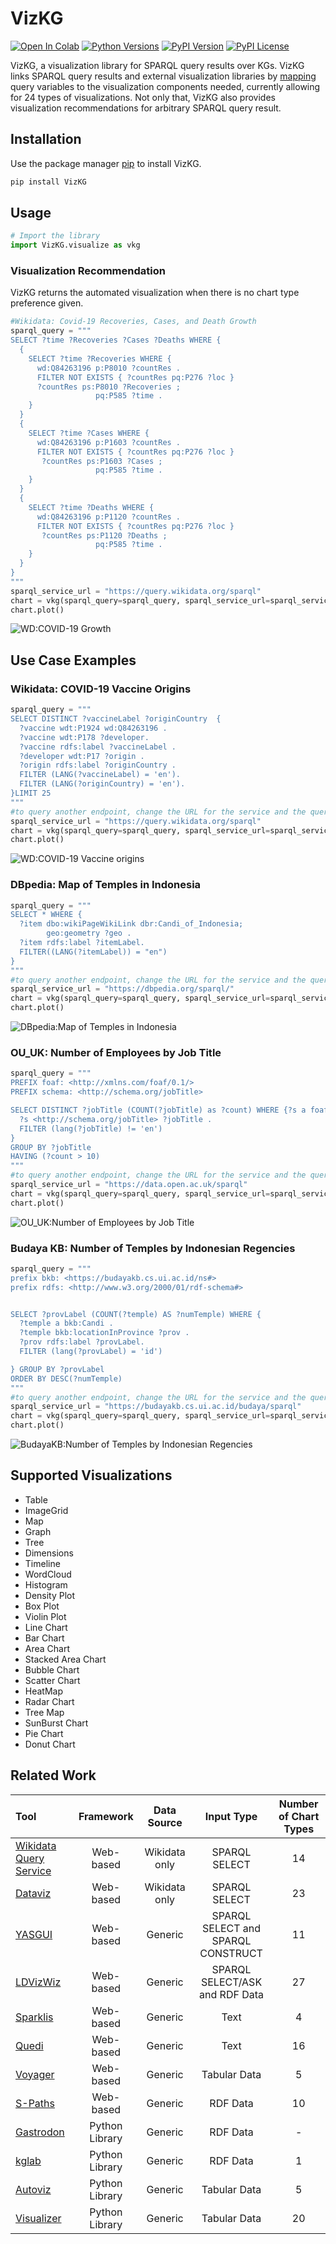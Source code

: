 # VizKG
[![Open In Colab](https://colab.research.google.com/assets/colab-badge.svg)](https://colab.research.google.com/drive/17caTzWK1-rPU44mYfn5v4YaEc7Y7eAZa?pli=1#scrollTo=gOM-o9o6twi4)
[![Python Versions](https://img.shields.io/pypi/pyversions/VizKG.svg)](https://pypi.org/project/VizKG)
[![PyPI Version](https://img.shields.io/pypi/v/VizKG.svg)](https://pypi.org/project/VizKG)
[![PyPI License](https://img.shields.io/pypi/l/VizKG.svg)](https://github.com/fadirra/vizkg/blob/main/LICENSE)

VizKG, a visualization library for SPARQL query results over KGs. VizKG links SPARQL query results and external visualization libraries by [mapping](https://bit.ly/VizKG-MappingRules) query variables to the visualization components needed, currently allowing for 24 types of visualizations. Not only that, VizKG also provides visualization recommendations for arbitrary SPARQL query result. 

## Installation
Use the package manager [pip](https://pip.pypa.io/en/stable/) to install VizKG.

```bash
pip install VizKG
```

## Usage

```python
# Import the library
import VizKG.visualize as vkg
```

### Visualization Recommendation 

VizKG returns the automated visualization when there is no chart type preference given.

```python
#Wikidata: Covid-19 Recoveries, Cases, and Death Growth
sparql_query = """
SELECT ?time ?Recoveries ?Cases ?Deaths WHERE {
  {
    SELECT ?time ?Recoveries WHERE {
      wd:Q84263196 p:P8010 ?countRes .
      FILTER NOT EXISTS { ?countRes pq:P276 ?loc }
      ?countRes ps:P8010 ?Recoveries ;
                   pq:P585 ?time .
    }
  } 
  {
    SELECT ?time ?Cases WHERE {
      wd:Q84263196 p:P1603 ?countRes .
      FILTER NOT EXISTS { ?countRes pq:P276 ?loc }
       ?countRes ps:P1603 ?Cases ;
                   pq:P585 ?time .
    }
  } 
  {
    SELECT ?time ?Deaths WHERE {
      wd:Q84263196 p:P1120 ?countRes .
      FILTER NOT EXISTS { ?countRes pq:P276 ?loc }
       ?countRes ps:P1120 ?Deaths ;
                   pq:P585 ?time .
    }
  }
}
"""
sparql_service_url = "https://query.wikidata.org/sparql"
chart = vkg(sparql_query=sparql_query, sparql_service_url=sparql_service_url)
chart.plot()
```
![WD:COVID-19 Growth](https://raw.githubusercontent.com/fadirra/vizkg/main/images/VizKG-Wikidata_%20Covid19%20Recoveries%2C%20Cases%2C%20and%20Death%20Growth.png)

## Use Case Examples

### Wikidata: COVID-19 Vaccine Origins
```python
sparql_query = """
SELECT DISTINCT ?vaccineLabel ?originCountry  {
  ?vaccine wdt:P1924 wd:Q84263196 .
  ?vaccine wdt:P178 ?developer.
  ?vaccine rdfs:label ?vaccineLabel .
  ?developer wdt:P17 ?origin . 
  ?origin rdfs:label ?originCountry .
  FILTER (LANG(?vaccineLabel) = 'en').
  FILTER (LANG(?originCountry) = 'en').
}LIMIT 25
"""
#to query another endpoint, change the URL for the service and the query
sparql_service_url = "https://query.wikidata.org/sparql"
chart = vkg(sparql_query=sparql_query, sparql_service_url=sparql_service_url, chart='sunburst')
chart.plot()
```
![WD:COVID-19 Vaccine origins](https://raw.githubusercontent.com/fadirra/vizkg/main/images/VizKG-Wikidata_COVID-19%20Vaccine's%20origin.png)


### DBpedia: Map of Temples in Indonesia
```python
sparql_query = """
SELECT * WHERE {
  ?item dbo:wikiPageWikiLink dbr:Candi_of_Indonesia;
        geo:geometry ?geo .
  ?item rdfs:label ?itemLabel.
  FILTER((LANG(?itemLabel)) = "en")
}
"""
#to query another endpoint, change the URL for the service and the query
sparql_service_url = "https://dbpedia.org/sparql/"
chart = vkg(sparql_query=sparql_query, sparql_service_url=sparql_service_url, chart='map')
chart.plot()
```
![DBpedia:Map of Temples in Indonesia](https://raw.githubusercontent.com/fadirra/vizkg/main/images/VizKG-DBpedia-Map%20of%20Temple%20in%20Indonesia.png)


### OU_UK: Number of Employees by Job Title
```python
sparql_query = """
PREFIX foaf: <http://xmlns.com/foaf/0.1/>
PREFIX schema: <http://schema.org/jobTitle>

SELECT DISTINCT ?jobTitle (COUNT(?jobTitle) as ?count) WHERE {?s a foaf:Person .
  ?s <http://schema.org/jobTitle> ?jobTitle .
  FILTER (lang(?jobTitle) != 'en')
}
GROUP BY ?jobTitle
HAVING (?count > 10)
"""
#to query another endpoint, change the URL for the service and the query
sparql_service_url = "https://data.open.ac.uk/sparql"
chart = vkg(sparql_query=sparql_query, sparql_service_url=sparql_service_url, chart='TreeMap')
chart.plot()
```
![OU_UK:Number of Employees by Job Title](https://raw.githubusercontent.com/fadirra/vizkg/main/images/VizKG-OU_OU%20Number%20of%20employees%20based%20on%20job%20title.png)


### Budaya KB: Number of Temples by Indonesian Regencies
```python
sparql_query = """
prefix bkb: <https://budayakb.cs.ui.ac.id/ns#>
prefix rdfs: <http://www.w3.org/2000/01/rdf-schema#>


SELECT ?provLabel (COUNT(?temple) AS ?numTemple) WHERE {
  ?temple a bkb:Candi .
  ?temple bkb:locationInProvince ?prov .
  ?prov rdfs:label ?provLabel.
  FILTER (lang(?provLabel) = 'id')

} GROUP BY ?provLabel
ORDER BY DESC(?numTemple)
"""
#to query another endpoint, change the URL for the service and the query
sparql_service_url = "https://budayakb.cs.ui.ac.id/budaya/sparql"
chart = vkg(sparql_query=sparql_query, sparql_service_url=sparql_service_url, chart='bubble')
chart.plot()
```
![BudayaKB:Number of Temples by Indonesian Regencies](https://raw.githubusercontent.com/fadirra/vizkg/main/images/VizKG-Budaya%20KB_Number%20of%20temple%20in%20Indonesia.png)

## Supported Visualizations
- Table             
- ImageGrid
- Map
- Graph
- Tree
- Dimensions
- Timeline
- WordCloud
- Histogram
- Density Plot
- Box Plot
- Violin Plot
- Line Chart
- Bar Chart
- Area Chart
- Stacked Area Chart
- Bubble Chart
- Scatter Chart
- HeatMap
- Radar Chart
- Tree Map
- SunBurst Chart
- Pie Chart
- Donut Chart

## Related Work

| Tool                                                                    | Framework      | Data Source      | Input Type                          | Number of Chart Types   |
| :---                                                                    |     :---:      |     :---:        |     :---:                           |     :---:     |
|[Wikidata Query Service](https://query.wikidata.org/)                    | Web-based      | Wikidata only    |  SPARQL SELECT                      | 14    |
|[Dataviz](https://dataviz.toolforge.org/)                                | Web-based      | Wikidata only    |  SPARQL SELECT                      | 23    |
|[YASGUI](https://yasgui.triply.cc/)                                      | Web-based      | Generic          |  SPARQL SELECT and SPARQL CONSTRUCT | 11    |
|[LDVizWiz](http://semantics.eurecom.fr/datalift/rdfViz/apps/)            | Web-based      | Generic          |  SPARQL SELECT/ASK and RDF Data     | 27    |
|[Sparklis](http://www.irisa.fr/LIS/ferre/sparklis/)                      | Web-based      | Generic          |  Text                               | 4    |
|[Quedi](https://link.springer.com/chapter/10.1007%2F978-3-030-59833-4_5) | Web-based      | Generic          |  Text                               | 16    |
|[Voyager](https://vega.github.io/voyager/)                               | Web-based      | Generic          |  Tabular Data                       | 5    |
|[S-Paths](http://s-paths.lri.fr/)                                        | Web-based      | Generic          |  RDF Data                           | 10    |
|[Gastrodon](https://github.com/paulhoule/gastrodon)                      | Python Library | Generic          |  RDF Data                           | -    |
|[kglab](https://github.com/DerwenAI/kglab)                               | Python Library | Generic          |  RDF Data                           | 1    |
|[Autoviz](https://pypi.org/project/autoviz/)                             | Python Library | Generic          |  Tabular Data                       | 5    |
|[Visualizer](https://pypi.org/project/visualizer/)                       | Python Library | Generic          |  Tabular Data                       | 20    |
